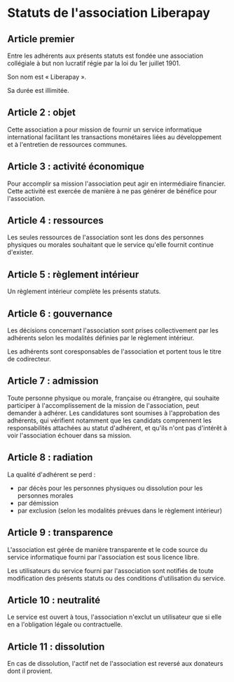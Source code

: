 # Statuts de l'association Liberapay

## Article premier

Entre les adhérents aux présents statuts est fondée une association collégiale à but non lucratif régie par la loi du 1er juillet 1901.

Son nom est « Liberapay ».

Sa durée est illimitée.

## Article 2 : objet

Cette association a pour mission de fournir un service informatique international facilitant les transactions monétaires liées au développement et à l'entretien de ressources communes.

## Article 3 : activité économique

Pour accomplir sa mission l'association peut agir en intermédiaire financier. Cette activité est exercée de manière à ne pas générer de bénéfice pour l'association.

## Article 4 : ressources

Les seules ressources de l'association sont les dons des personnes physiques ou morales souhaitant que le service qu'elle fournit continue d'exister.

## Article 5 : règlement intérieur

Un règlement intérieur complète les présents statuts.

## Article 6 : gouvernance

Les décisions concernant l'association sont prises collectivement par les adhérents selon les modalités définies par le règlement intérieur.

Les adhérents sont coresponsables de l'association et portent tous le titre de codirecteur.

## Article 7 : admission

Toute personne physique ou morale, française ou étrangère, qui souhaite participer à l'accomplissement de la mission de l'association, peut demander à adhérer. Les candidatures sont soumises à l'approbation des adhérents, qui vérifient notamment que les candidats comprennent les responsabilités attachées au statut d'adhérent, et qu'ils n'ont pas d'intérêt à voir l'association échouer dans sa mission.

## Article 8 : radiation

La qualité d'adhérent se perd :

- par décès pour les personnes physiques ou dissolution pour les personnes morales
- par démission
- par exclusion (selon les modalités prévues dans le règlement intérieur)

## Article 9 : transparence

L'association est gérée de manière transparente et le code source du service informatique fourni par l'association est sous licence libre.

Les utilisateurs du service fourni par l'association sont notifiés de toute modification des présents statuts ou des conditions d'utilisation du service.

## Article 10 : neutralité

Le service est ouvert à tous, l'association n'exclut un utilisateur que si elle en a l'obligation légale ou contractuelle.

## Article 11 : dissolution

En cas de dissolution, l'actif net de l'association est reversé aux donateurs dont il provient.
